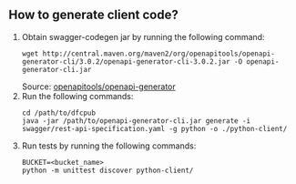 ## How to generate client code?

1. Obtain swagger-codegen jar by running the following command:
    ```
    wget http://central.maven.org/maven2/org/openapitools/openapi-generator-cli/3.0.2/openapi-generator-cli-3.0.2.jar -O openapi-generator-cli.jar
    ```
   Source: [openapitools/openapi-generator](https://github.com/openapitools/openapi-generator)
2. Run the following commands:
    ```
    cd /path/to/dfcpub
    java -jar /path/to/openapi-generator-cli.jar generate -i swagger/rest-api-specification.yaml -g python -o ./python-client/
    ```
3. Run tests by running the following commands:
    ```
    BUCKET=<bucket_name>
    python -m unittest discover python-client/
    ```

